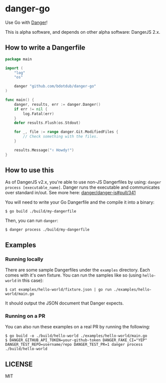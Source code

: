 # danger-go

Use Go with [Danger](http://danger.systems)!

This is alpha software, and depends on other alpha software: DangerJS 2.x.

## How to write a Dangerfile

```go
package main

import (
	"log"
	"os"

	danger "github.com/bdotdub/danger-go"
)

func main() {
	danger, results, err := danger.Danger()
	if err != nil {
		log.Fatal(err)
	}
	defer results.Flush(os.Stdout)

	for _, file := range danger.Git.ModifiedFiles {
		// Check something with the files.
	}

	results.Message("✌️ Howdy!")
}
```

## How to use this

As of DangerJS v2.x, you're able to use non-JS Dangerfiles by using: `danger process [executable_name]`.
Danger runs the executable and communicates over standard in/out. See more here: [danger/danger-js#pull/341](https://github.com/danger/danger-js/pull/341)

You will need to write your Go Dangerfile and the compile it into a binary:

    $ go build ./build/my-dangerfile

Then, you can run `danger`:

    $ danger process ./build/my-dangerfile

## Examples

### Running locally

There are some sample Dangerfiles under the `examples` directory. Each comes with it's own fixture. You
can run the samples like so (using `hello-world` in this case):

    $ cat examples/hello-world/fixture.json | go run ./examples/hello-world/main.go

It should output the JSON document that Danger expects.

### Running on a PR

You can also run these examples on a real PR by running the following:

    $ go build -o ./build/hello-world ./examples/hello-world/main.go
    $ DANGER_GITHUB_API_TOKEN=your-github-token DANGER_FAKE_CI="YEP" DANGER_TEST_REPO=username/repo DANGER_TEST_PR=1 danger process ./build/hello-world

## LICENSE

MIT
